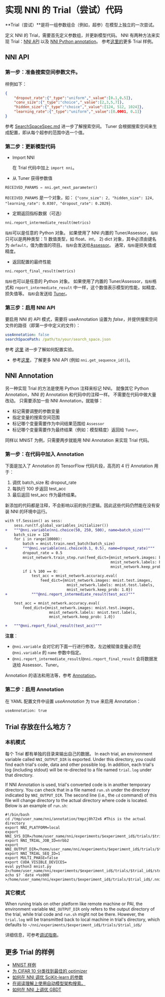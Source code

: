 # 实现 NNI 的 Trial（尝试）代码

**Trial（尝试）**是将一组参数组合（例如，超参）在模型上独立的一次尝试。

定义 NNI 的 Trial，需要首先定义参数组，并更新模型代码。 NNI 有两种方法来实现 Trial：[NNI API](#nni-api) 以及 [NNI Python annotation](#nni-annotation)。 参考[这里的](#more-examples)更多 Trial 样例。

<a name="nni-api"></a>

## NNI API

### 第一步：准备搜索空间参数文件。

样例如下：

```json
{
    "dropout_rate":{"_type":"uniform","_value":[0.1,0.5]},
    "conv_size":{"_type":"choice","_value":[2,3,5,7]},
    "hidden_size":{"_type":"choice","_value":[124, 512, 1024]},
    "learning_rate":{"_type":"uniform","_value":[0.0001, 0.1]}
}
```

参考 [SearchSpaceSpec.md](./SearchSpaceSpec.md) 进一步了解搜索空间。 Tuner 会根据搜索空间来生成配置，即从每个超参的范围中选一个值。

### 第二步：更新模型代码

* Import NNI
    
    在 Trial 代码中加上 `import nni`。

* 从 Tuner 获得参数值

```python
RECEIVED_PARAMS = nni.get_next_parameter()
```

`RECEIVED_PARAMS` 是一个对象，如： `{"conv_size": 2, "hidden_size": 124, "learning_rate": 0.0307, "dropout_rate": 0.2029}`.

* 定期返回指标数据（可选）

```python
nni.report_intermediate_result(metrics)
```

`指标`可以是任意的 Python 对象。 如果使用了 NNI 内置的 Tuner/Assessor，`指标`只可以是两种类型：1) 数值类型，如 float、int， 2) dict 对象，其中必须由键名为 `default`，值为数值的项目。 `指标`会发送给[Assessor](Builtin_Assessors.md)。 通常，`指标`是损失值或精度。

* 返回配置的最终性能

```python
nni.report_final_result(metrics)
```

`指标`也可以是任意的 Python 对象。 如果使用了内置的 Tuner/Assessor，`指标`格式和 `report_intermediate_result` 中一样，这个数值表示模型的性能，如精度、损失值等。 `指标`会发送给 [Tuner](Builtin_Tuner.md)。

### 第三步：启用 NNI API

要启用 NNI 的 API 模式，需要将 useAnnotation 设置为 *false*，并提供搜索空间文件的路径（即第一步中定义的文件）：

```yaml
useAnnotation: false
searchSpacePath: /path/to/your/search_space.json
```

参考 [这里](ExperimentConfig.md) 进一步了解如何配置实验。

* 参考[这里](https://nni.readthedocs.io/en/latest/sdk_reference.html)，了解更多 NNI API (例如 `nni.get_sequence_id()`)。

<a name="nni-annotation"></a>

## NNI Annotation

另一种实现 Trial 的方法是使用 Python 注释来标记 NNI。 就像其它 Python Annotation，NNI 的 Annotation 和代码中的注释一样。 不需要在代码中做大量改动。 只需要添加一些 NNI Annotation，就能够：

* 标记需要调整的参数变量 
* 指定变量的搜索空间范围
* 标记哪个变量需要作为中间结果范围给 `Assessor`
* 标记哪个变量需要作为最终结果（例如：模型精度）返回给 `Tuner`。 

同样以 MNIST 为例，只需要两步就能用 NNI Annotation 来实现 Trial 代码。

### 第一步：在代码中加入 Annotation

下面是加入了 Annotation 的 TensorFlow 代码片段，高亮的 4 行 Annotation 用于：

1. 调优 batch\_size 和 dropout\_rate
2. 每执行 100 步返回 test\_acc
3. 最后返回 test\_acc 作为最终结果。

新添加的代码都是注释，不会影响以前的执行逻辑。因此这些代码仍然能在没有安装 NNI 的环境中运行。

```diff
with tf.Session() as sess:
    sess.run(tf.global_variables_initializer())
+   """@nni.variable(nni.choice(50, 250, 500), name=batch_size)"""
    batch_size = 128
    for i in range(10000):
        batch = mnist.train.next_batch(batch_size)
+       """@nni.variable(nni.choice(0.1, 0.5), name=dropout_rate)"""
        dropout_rate = 0.5
        mnist_network.train_step.run(feed_dict={mnist_network.images: batch[0],
                                                mnist_network.labels: batch[1],
                                                mnist_network.keep_prob: dropout_rate})
        if i % 100 == 0:
            test_acc = mnist_network.accuracy.eval(
                feed_dict={mnist_network.images: mnist.test.images,
                            mnist_network.labels: mnist.test.labels,
                            mnist_network.keep_prob: 1.0})
+           """@nni.report_intermediate_result(test_acc)"""

    test_acc = mnist_network.accuracy.eval(
        feed_dict={mnist_network.images: mnist.test.images,
                    mnist_network.labels: mnist.test.labels,
                    mnist_network.keep_prob: 1.0})

+   """@nni.report_final_result(test_acc)"""
```

**注意**：

* `@nni.variable` 会对它的下面一行进行修改，左边被赋值变量必须在 `@nni.variable` 的 `name` 参数中指定。
* `@nni.report_intermediate_result`/`@nni.report_final_result` 会将数据发送给 Assessor、Tuner。 

Annotation 的语法和用法等，参考 [Annotation](AnnotationSpec.md)。

### 第二步：启用 Annotation

在 YAML 配置文件中设置 *useAnnotation* 为 true 来启用 Annotation：

    useAnnotation: true
    

## Trial 存放在什么地方？

### 本机模式

每个 Trial 都有单独的目录来输出自己的数据。 In each trial, an environment variable called `NNI_OUTPUT_DIR` is exported. Under this directory, you could find each trial's code, data and other possible log. In addition, each trial's log (including stdout) will be re-directed to a file named `trial.log` under that directory.

If NNI Annotation is used, trial's converted code is in another temporary directory. You can check that in a file named `run.sh` under the directory indicated by `NNI_OUTPUT_DIR`. The second line (i.e., the `cd` command) of this file will change directory to the actual directory where code is located. Below is an example of `run.sh`:

```shell
#!/bin/bash
cd /tmp/user_name/nni/annotation/tmpzj0h72x6 #This is the actual directory
export NNI_PLATFORM=local
export NNI_SYS_DIR=/home/user_name/nni/experiments/$experiment_id$/trials/$trial_id$
export NNI_TRIAL_JOB_ID=nrbb2
export NNI_OUTPUT_DIR=/home/user_name/nni/experiments/$eperiment_id$/trials/$trial_id$
export NNI_TRIAL_SEQ_ID=1
export MULTI_PHASE=false
export CUDA_VISIBLE_DEVICES=
eval python3 mnist.py 2>/home/user_name/nni/experiments/$experiment_id$/trials/$trial_id$/stderr
echo $? `date +%s000` >/home/user_name/nni/experiments/$experiment_id$/trials/$trial_id$/.nni/state
```

### 其它模式

When runing trials on other platform like remote machine or PAI, the environment variable `NNI_OUTPUT_DIR` only refers to the output directory of the trial, while trial code and `run.sh` might not be there. However, the `trial.log` will be transmitted back to local machine in trial's directory, which defaults to `~/nni/experiments/$experiment_id$/trials/$trial_id$/`

详细信息，可参考[调试指南](HowToDebug.md)。

<a name="more-examples"></a>

## 更多 Trial 的样例

* [MNIST 样例](mnist_examples.md)
* [为 CIFAR 10 分类找到最佳的 optimizer](cifar10_examples.md)
* [如何在 NNI 调优 SciKit-learn 的参数](sklearn_examples.md)
* [在阅读理解上使用自动模型架构搜索。](SQuAD_evolution_examples.md)
* [如何在 NNI 上调优 GBDT](gbdt_example.md)